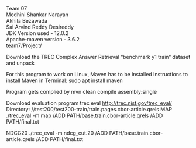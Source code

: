 Team 07  
Medhini Shankar Narayan  
Akhila Bezawada  
Sai Arvind Reddy Desireddy  
JDK Version used - 12.0.2  
Apache-maven version - 3.6.2  
team7/Project/  

Download the TREC Complex Answer Retrieval “benchmark y1 train“ dataset and unpack

For this program to work on Linux, Maven has to be installed
Instructions to install Maven in Terminal:
sudo apt install maven

Program gets complied by
mvn clean compile assembly:single


Download evaluation program trec eval
http://trec.nist.gov/trec_eval/
Directory: //test200/test200-train/train.pages.cbor-article.qrels
MAP
./trec_eval -m map /ADD PATH/base.train.cbor-article.qrels /ADD PATH/final.txt 

NDCG20
./trec_eval -m ndcg_cut.20 /ADD PATH/base.train.cbor-article.qrels /ADD PATH/final.txt 

